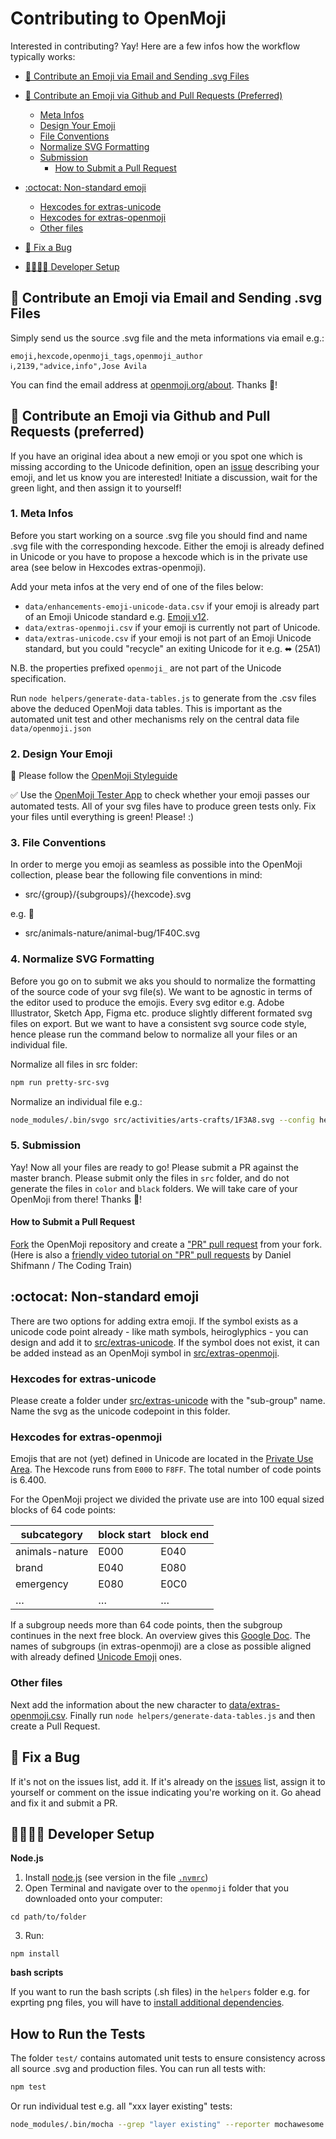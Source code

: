 Contributing to OpenMoji
========================

Interested in contributing? Yay! Here are a few infos how the workflow typically works:

* [💌 Contribute an Emoji via Email and Sending .svg Files](#-Contribute-an-Emoji-via-Email-and-Sending-svg-Files)
* [🚀 Contribute an Emoji via Github and Pull Requests (Preferred)](#-Contribute-an-Emoji-via-Github-and-Pull-Requests-preferred)
    * [Meta Infos](#1-meta-infos)
    * [Design Your Emoji](#2-design-your-emoji)
    * [File Conventions](#3-file-conventions)
    * [Normalize SVG Formatting](#4-Normalize-SVG-Formatting)
    * [Submission](#5-Submission)
        * [How to Submit a Pull Request](#How-to-Submit-a-Pull-Request)
* [:octocat: Non-standard emoji](#octocat-non-standard-emoji)
    * [Hexcodes for extras-unicode](#Hexcodes-for-extras-unicode)
    * [Hexcodes for extras-openmoji](#Hexcodes-for-extras-openmoji)
    * [Other files](#Other-files)
* [🐞 Fix a Bug](#-Fix-a-Bug)

* [👩‍💻👨‍💻 Developer Setup](#-Developer-Setup)

## 💌 Contribute an Emoji via Email and Sending .svg Files
Simply send us the source .svg file and the meta informations via email e.g.:

```csv
emoji,hexcode,openmoji_tags,openmoji_author
ℹ️,2139,"advice,info",Jose Avila
```

You can find the email address at [openmoji.org/about](http://openmoji.org/about/#contact). Thanks 🙏!


## 🚀 Contribute an Emoji via Github and Pull Requests (preferred)
If you have an original idea about a new emoji or you spot one which is missing according to the Unicode definition, open an [issue](https://github.com/hfg-gmuend/openmoji/issues) describing your emoji, and let us know you are interested! Initiate a discussion, wait for the green light, and then assign it to yourself!


### 1. Meta Infos
Before you start working on a source .svg file you should find and name .svg file with the corresponding hexcode. Either the emoji is already defined in Unicode or you have to propose a hexcode which is in the private use area (see below in Hexcodes extras-openmoji).

Add your meta infos at the very end of one of the files below:
* `data/enhancements-emoji-unicode-data.csv` if your emoji is already part of an Emoji Unicode standard e.g. [Emoji v12](https://unicode.org/Public/emoji/12.0/emoji-test.txt).
* `data/extras-openmoji.csv` if your emoji is currently not part of Unicode.
* `data/extras-unicode.csv` if your emoji is not part of an Emoji Unicode standard, but you could "recycle" an exiting Unicode for it e.g. ⬌ (25A1)

N.B. the properties prefixed `openmoji_` are not part of the Unicode specification.

Run `node helpers/generate-data-tables.js` to generate from the .csv files above the deduced OpenMoji data tables. This is important as the automated unit test and other mechanisms rely on the central data file `data/openmoji.json`


### 2. Design Your Emoji
🙏 Please follow the [OpenMoji Styleguide](http://openmoji.org/styleguide)

✅ Use the [OpenMoji Tester App](https://openmoji-tester.glitch.me/) to check whether your emoji passes our automated tests. All of your svg files have to produce green tests only. Fix your files until everything is green! Please! :)


### 3. File Conventions
In order to merge you emoji as seamless as possible into the OpenMoji collection, please bear the following file conventions in mind:

* src/{group}/{subgroups}/{hexcode}.svg

e.g. 🐌

* src/animals-nature/animal-bug/1F40C.svg


### 4. Normalize SVG Formatting
Before you go on to submit we aks you should to normalize the formatting of the source code of your svg file(s). We want to be agnostic in terms of the editor used to produce the emojis. Every svg editor e.g. Adobe Illustrator, Sketch App, Figma etc. produce slightly different formated svg files on export. But we want to have a consistent svg source code style, hence please run the command below to normalize all your files or an individual file.

Normalize all files in src folder:

```bash
npm run pretty-src-svg
```

Normalize an individual file e.g.:

```bash
node_modules/.bin/svgo src/activities/arts-crafts/1F3A8.svg --config helpers/beautify-svg.yml
```


### 5. Submission
Yay! Now all your files are ready to go! Please submit a PR against the master branch. Please submit only the files in `src` folder, and do not generate the files in `color` and `black` folders. We will take care of your OpenMoji from there! Thanks 🙏!

#### How to Submit a Pull Request
[Fork](https://help.github.com/articles/fork-a-repo/) the OpenMoji repository and create a ["PR" pull request](https://help.github.com/articles/creating-a-pull-request-from-a-fork/) from your fork. (Here is also a [friendly video tutorial on "PR" pull requests](https://www.youtube.com/watch?v=_NrSWLQsDL4) by Daniel Shifmann / The Coding Train)

## :octocat: Non-standard emoji

There are two options for adding extra emoji. If the symbol exists as a unicode code point already - like math symbols, heiroglyphics - you can design and add it to [src/extras-unicode](src/extras-unicode). If the symbol does not exist, it can be added instead as an OpenMoji symbol in [src/extras-openmoji](src/extras-openmoji).

### Hexcodes for extras-unicode

Please create a folder under [src/extras-unicode](src/extras-unicode) with the "sub-group" name. Name the svg as the unicode codepoint in this folder.

### Hexcodes for extras-openmoji

Emojis that are not (yet) defined in Unicode are located in the [Private Use Area](https://en.wikipedia.org/wiki/Private_Use_Areas). The Hexcode runs from `E000` to `F8FF`. The total number of code points is 6.400.

For the OpenMoji project we divided the private use are into 100 equal sized blocks of 64 code points:


| subcategory    | block start | block end |
|----------------|-------------|-----------|
| animals-nature | E000        | E040      |
| brand          | E040        | E080      |
| emergency      | E080        | E0C0      |
| …              | …           | …         |

If a subgroup needs more than 64 code points, then the subgroup continues in the next free block. An overview gives this [Google Doc](https://docs.google.com/spreadsheets/d/1xq4uJshm3eHi8BfqMlvWdXfansNugto1XJjPFbBCnV4/edit?usp=sharing). The names of subgroups (in extras-openmoji) are a close as possible aligned with already defined [Unicode Emoji](https://unicode.org/Public/emoji/12.0/emoji-test.txt) ones.

### Other files 

Next add the information about the new character to [data/extras-openmoji.csv](data/extras-openmoji.csv). Finally run `node helpers/generate-data-tables.js` and then create a Pull Request.

## 🐞 Fix a Bug
If it's not on the issues list, add it. If it's already on the [issues](https://github.com/hfg-gmuend/openmoji/issues) list, assign it to yourself or comment on the issue indicating you're working on it. Go ahead and fix it and submit a PR.

## 👩‍💻👨‍💻 Developer Setup

**Node.js**

1. Install [node.js](https://nodejs.org) (see version in the file [`.nvmrc`](https://github.com/hfg-gmuend/openmoji/blob/master/.nvmrc#L1))
2. Open Terminal and navigate over to the `openmoji` folder that you downloaded onto your computer:

```
cd path/to/folder
```

3. Run:

```
npm install
```



**bash scripts**

If you want to run the bash scripts  (.sh files) in the `helpers` folder e.g. for exprting png files, you will have to [install additional dependencies](https://github.com/hfg-gmuend/openmoji/wiki#additional-dependencies).

## How to Run the Tests

The folder `test/` contains automated unit tests to ensure consistency across all source .svg and production files. You can run all tests with:

```bash
npm test
```
Or run individual test e.g. all "xxx layer existing" tests:

```bash
node_modules/.bin/mocha --grep "layer existing" --reporter mochawesome --reporter-options reportDir=test/report,reportFilename=report,json=false,code=false,cdn=true,reportTitle=OpenMoji-Tester,reportPageTitle=OpenMoji-Tester test/*.js --openmoji-data-json $PWD/data/openmoji.json --openmoji-src-folder $PWD/src
```

